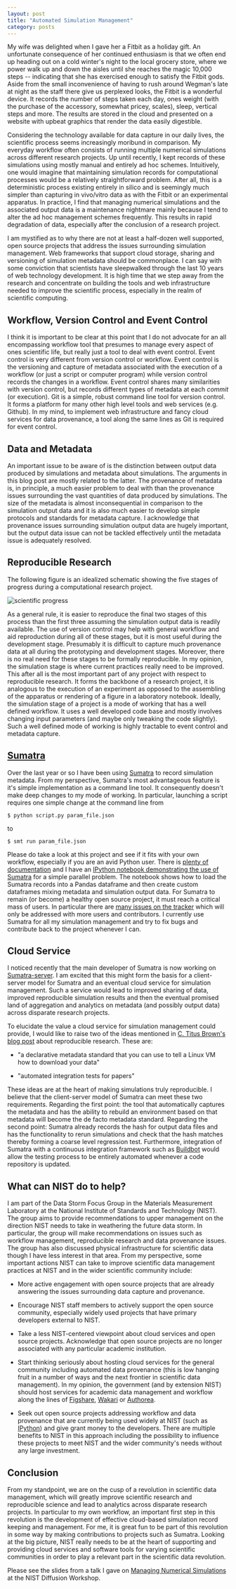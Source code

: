 ```yaml
---
layout: post
title: "Automated Simulation Management"
category: posts
---
```


My wife was delighted when I gave her a Fitbit as a holiday gift. An
unfortunate consequence of her continued enthusiasm is that we often
end up heading out on a cold winter's night to the local grocery
store, where we power walk up and down the aisles until she reaches
the magic 10,000 steps -- indicating that she has exercised enough to
satisfy the Fitbit gods. Aside from the small inconvenience of having
to rush around Wegman's late at night as the staff there give us
perplexed looks, the Fitbit is a wonderful device. It records the
number of steps taken each day, ones weight (with the purchase of the
accessory, somewhat pricey, scales), sleep, vertical steps and
more. The results are stored in the cloud and presented on a website
with upbeat graphics that render the data easily digestible.

Considering the technology available for data capture in our daily
lives, the scientific process seems increasingly moribund in
comparison. My everyday workflow often consists of running multiple
numerical simulations across different research projects. Up until
recently, I kept records of these simulations using mostly manual and
entirely ad hoc schemes. Intuitively, one would imagine that
maintaining simulation records for computational processes would be a
relatively straightforward problem. After all, this is a deterministic
process existing entirely in silico and is seemingly much simpler than
capturing in vivo/vitro data as with the Fitbit or an experimental
apparatus. In practice, I find that managing numerical simulations and
the associated output data is a maintenance nightmare mainly because I
tend to alter the ad hoc management schemes frequently. This results
in rapid degradation of data, especially after the conclusion of a
research project.

I am mystified as to why there are not at least a half-dozen well
supported, open source projects that address the issues surrounding
simulation management. Web frameworks that support cloud storage,
sharing and versioning of simulation metadata should be commonplace. I
can say with some conviction that scientists have sleepwalked through
the last 10 years of web technology development. It is high time that
we step away from the research and concentrate on building the tools
and web infrastructure needed to improve the scientific process,
especially in the realm of scientific computing.

## Workflow, Version Control and Event Control

I think it is important to be clear at this point that I do not
advocate for an all encompassing workflow tool that presumes to manage
every aspect of ones scientific life, but really just a tool to deal
with event control. Event control is very different from version
control or workflow.  Event control is the versioning and capture of
metadata associated with the execution of a workflow (or just a script
or computer program) while version control records the changes in a
workflow. Event control shares many similarities with version control,
but records different types of metadata at each *commit* (or
execution). Git is a simple, robust command line tool for version
control. It forms a platform for many other high level tools and web
services (e.g. Github). In my mind, to implement web infrastructure
and fancy cloud services for data provenance, a tool along the same
lines as Git is required for event control.

## Data and Metadata

An important issue to be aware of is the distinction between output
data produced by simulations and metadata about simulations. The
arguments in this blog post are mostly related to the latter. The
provenance of metadata is, in principle, a much easier problem to deal
with than the provenance issues surrounding the vast quantities of
data produced by simulations. The size of the metadata is almost
inconsequential in comparison to the simulation output data and it is
also much easier to develop simple protocols and standards for
metadata capture. I acknowledge that provenance issues surrounding
simulation output data are hugely important, but the output data issue
can not be tackled effectively until the metadata issue is adequately
resolved.

## Reproducible Research

The following figure is an idealized schematic showing the five stages
of progress during a computational research project.

![scientific progress](https://raw.githubusercontent.com/wd15/diffusion-workshop-2014/94733caf39782e4f905b744e99bd9aac498344cb/images/workflow.png)

As a general rule, it is easier to reproduce the final two stages of
this process than the first three assuming the simulation output data
is readily available. The use of version control may help with general
workflow and aid reproduction during all of these stages, but it is
most useful during the development stage. Presumably it is difficult
to capture much provenance data at all during the prototyping and
development stages. Moreover, there is no real need for these stages
to be formally reproducible. In my opinion, the simulation stage is
where current practices really need to be improved. This after all is
the most important part of any project with respect to reproducible
research. It forms the backbone of a research project, it is analogous
to the execution of an experiment as opposed to the assembling of the
apparatus or rendering of a figure in a laboratory notebook.  Ideally,
the simulation stage of a project is a mode of working that has a well
defined workflow. It uses a well developed code base and mostly
involves changing input parameters (and maybe only tweaking the code
slightly). Such a well defined mode of working is highly tractable to
event control and metadata capture.

## [Sumatra][sumatra]

Over the last year or so I have been using [Sumatra][sumatra] to
record simulation metadata. From my perspective, Sumatra's most
advantageous feature is it's simple implementation as a command line
tool. It consequently doesn't make deep changes to my mode of
working. In particular, launching a script requires one simple change
at the command line from

    $ python script.py param_file.json

to

    $ smt run param_file.json

Please do take a look at this project and see if it fits with your own
workflow, especially if you are an avid Python user. There is
[plenty of documentation](https://pythonhosted.org/Sumatra/) and I
have an
[IPython notebook demonstrating the use of Sumatra](http://nbviewer.ipython.org/github/wd15/smt-demo/blob/master/demo.ipynb)
for a simple parallel problem. The notebook shows how to load the
Sumatra records into a Pandas dataframe and then create custom
dataframes mixing metadata and simulation output data. For Sumatra to
remain (or become) a healthy open source project, it must reach a
critical mass of users. In particular there are
[many issues on the tracker](https://bitbucket.org/apdavison/sumatra/issues?status=new&status=open)
which will only be addressed with more users and contributors. I
currently use Sumatra for all my simulation management and try to fix
bugs and contribute back to the project whenever I can.

## Cloud Service

I noticed recently that the main developer of Sumatra is now working
on [Sumatra-server](https://pypi.python.org/pypi/sumatra-server). I am
excited that this might form the basis for a client-server model for
Sumatra and an eventual cloud service for simulation management. Such
a service would lead to improved sharing of data, improved
reproducible simulation results and then the eventual promised land of
aggregation and analytics on metadata (and possibly output data)
across disparate research projects.

To elucidate the value a cloud service for simulation management could
provide, I would like to raise two of the ideas mentioned in
[C. Titus Brown's blog post](http://ivory.idyll.org/blog/2014-imagine.html)
about reproducible research. These are:

 * "a declarative metadata standard that you can use to tell a Linux
   VM how to download your data"

 * "automated integration tests for papers"

These ideas are at the heart of making simulations truly
reproducible. I believe that the client-server model of Sumatra can
meet these two requirements. Regarding the first point: the tool that
automatically captures the metadata and has the ability to rebuild an
environment based on that metadata will become the de facto metadata
standard. Regarding the second point: Sumatra already records the hash
for output data files and has the functionality to rerun simulations
and check that the hash matches thereby forming a coarse level
regression test. Furthermore, integration of Sumatra with a continuous
integration framework such as [Buildbot](http://buildbot.net/) would
allow the testing process to be entirely automated whenever a code
repository is updated.

## What can NIST do to help?

I am part of the Data Storm Focus Group in the Materials Measurement
Laboratory at the National Institute of Standards and Technology
(NIST). The group aims to provide recommendations to upper management
on the direction NIST needs to take in weathering the future data
storm. In particular, the group will make recommendations on issues
such as workflow management, reproducible research and data provenance
issues. The group has also discussed physical infrastructure for
scientific data though I have less interest in that area. From my
perspective, some important actions NIST can take to improve
scientific data management practices at NIST and in the wider
scientific community include:

 * More active engagement with open source projects that are already
   answering the issues surrounding data capture and provenance.

 * Encourage NIST staff members to actively support the open source
   community, especially widely used projects that have primary
   developers external to NIST.
   
 * Take a less NIST-centered viewpoint about cloud services and open
   source projects. Acknowledge that open source projects are no
   longer associated with any particular academic institution.
 
 * Start thinking seriously about hosting cloud services for the
   general community including automated data provenance (this is low
   hanging fruit in a number of ways and the next frontier in
   scientific data management).  In my opinion, the government (and by
   extension NIST) should host services for academic data management
   and workflow along the lines of [Figshare](http://figshare.com),
   [Wakari](https://www.wakari.io/) or
   [Authorea](https://authorea.com/).
   
 * Seek out open source projects addressing workflow and data
   provenance that are currently being used widely at NIST (such as
   [IPython](http://ipython.org/)) and give grant money to the
   developers. There are multiple benefits to NIST in this approach
   including the possibility to influence these projects to meet NIST
   and the wider community's needs without any large investment.

## Conclusion

From my standpoint, we are on the cusp of a revolution in scientific
data management, which will greatly improve scientific research and
reproducible science and lead to analytics across disparate research
projects. In particular to my own workflow, an important first step in
this revolution is the development of effective cloud-based simulation
record keeping and management. For me, it is great fun to be part of
this revolution in some way by making contributions to projects such
as Sumatra. Looking at the big picture, NIST really needs to be at the
heart of supporting and providing cloud services and software tools
for varying scientific communities in order to play a relevant part in
the scientific data revolution.

Please see the slides from a talk I gave on
[Managing Numerical Simulations](http://wd15.github.io/diffusion-workshop-2014)
at the NIST Diffusion Workshop.

[sumatra]: http://neuralensemble.org/sumatra/
